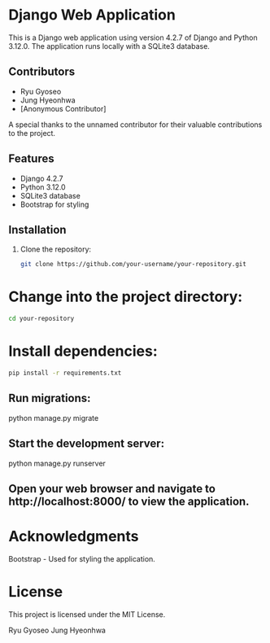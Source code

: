 # Django Web Application

This is a Django web application using version 4.2.7 of Django and Python 3.12.0. The application runs locally with a SQLite3 database.

## Contributors

- Ryu Gyoseo
- Jung Hyeonhwa
- [Anonymous Contributor]

A special thanks to the unnamed contributor for their valuable contributions to the project.

## Features

- Django 4.2.7
- Python 3.12.0
- SQLite3 database
- Bootstrap for styling

## Installation

1. Clone the repository:

   ```bash
   git clone https://github.com/your-username/your-repository.git


# Change into the project directory:
```bash
cd your-repository
```
# Install dependencies:
```bash
pip install -r requirements.txt
```

## Run migrations:

python manage.py migrate

## Start the development server:

python manage.py runserver

## Open your web browser and navigate to http://localhost:8000/ to view the application.

# Acknowledgments

Bootstrap - Used for styling the application.

# License

This project is licensed under the MIT License.

Ryu Gyoseo
Jung Hyeonhwa
